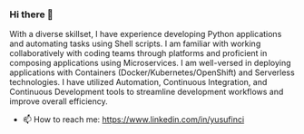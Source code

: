 ### Hi there 👋

With a diverse skillset, I have experience developing Python
applications and automating tasks using Shell scripts. I am familiar
with working collaboratively with coding teams through platforms
and proficient in composing applications using
Microservices.
I am well-versed in deploying applications with
Containers (Docker/Kubernetes/OpenShift) and Serverless
technologies. I have utilized Automation, Continuous Integration,
and Continuous Development tools to streamline development
workflows and improve overall efficiency.




- 📫 How to reach me: https://www.linkedin.com/in/yusufinci



